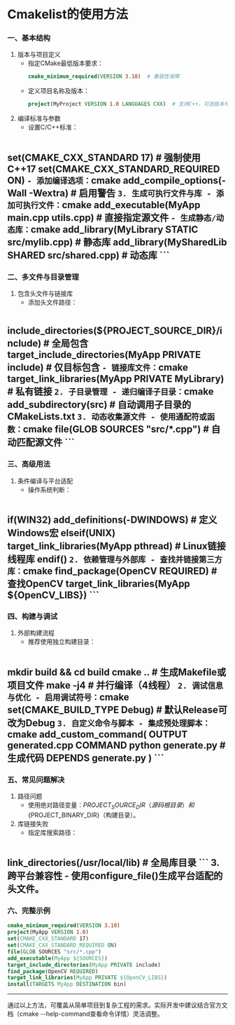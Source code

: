 # Cmakelist的使用方法
### 一、基本结构
1. 版本与项目定义
    - 指定CMake最低版本要求：
        ```cmake
        cmake_minimum_required(VERSION 3.10)  # 兼容性保障
        ```
    - 定义项目名称及版本：
        ```cmake
        project(MyProject VERSION 1.0 LANGUAGES CXX)  # 支持C++，可选版本号
        ```
2. 编译标准与参数
    - 设置C/C++标准：
        ```cmake
set(CMAKE_CXX_STANDARD 17)  # 强制使用C++17
set(CMAKE_CXX_STANDARD_REQUIRED ON)
        ```
    - 添加编译选项：
        ```cmake
add_compile_options(-Wall -Wextra)  # 启用警告
        ```
3. 生成可执行文件与库
    - 添加可执行文件：
        ```cmake
add_executable(MyApp main.cpp utils.cpp)  # 直接指定源文件
        ```
    - 生成静态/动态库：
        ```cmake
add_library(MyLibrary STATIC src/mylib.cpp)  # 静态库
add_library(MySharedLib SHARED src/shared.cpp)  # 动态库
        ```
---
### 二、多文件与目录管理
1. 包含头文件与链接库
    - 添加头文件路径：
        ```cmake
include_directories(${PROJECT_SOURCE_DIR}/include)  # 全局包含
target_include_directories(MyApp PRIVATE include)  # 仅目标包含
        ```
    - 链接库文件：
        ```cmake
target_link_libraries(MyApp PRIVATE MyLibrary)  # 私有链接
        ```
2. 子目录管理
    - 递归编译子目录：
        ```cmake
add_subdirectory(src)  # 自动调用子目录的CMakeLists.txt
        ```
3. 动态收集源文件
    - 使用通配符或函数：
        ```cmake
file(GLOB SOURCES "src/*.cpp")  # 自动匹配源文件
        ```
---
### 三、高级用法
1. 条件编译与平台适配
    - 操作系统判断：
        ```cmake
if(WIN32)
    add_definitions(-DWINDOWS)  # 定义Windows宏
elseif(UNIX)
    target_link_libraries(MyApp pthread)  # Linux链接线程库
endif()
        ```
2. 依赖管理与外部库
    - 查找并链接第三方库：
        ```cmake
find_package(OpenCV REQUIRED)  # 查找OpenCV
target_link_libraries(MyApp ${OpenCV_LIBS})
        ```
---
### 四、构建与调试
1. 外部构建流程
    - 推荐使用独立构建目录：
        ```bash
mkdir build && cd build
cmake ..  # 生成Makefile或项目文件
make -j4   # 并行编译（4线程）
        ```
2. 调试信息与优化
    - 启用调试符号：
        ```cmake
set(CMAKE_BUILD_TYPE Debug)  # 默认Release可改为Debug
        ```
3. 自定义命令与脚本
    - 集成预处理脚本：
        ```cmake
add_custom_command(
    OUTPUT generated.cpp
    COMMAND python generate.py  # 生成代码
    DEPENDS generate.py
)
        ```
---
### 五、常见问题解决
1. 路径问题
    - 使用绝对路径变量：${PROJECT_SOURCE_DIR}（源码根目录）和${PROJECT_BINARY_DIR}（构建目录）。
2. 库链接失败
    - 指定库搜索路径：
        ```cmake
link_directories(/usr/local/lib)  # 全局库目录
        ```
3. 跨平台兼容性
    - 使用configure_file()生成平台适配的头文件。
---
### 六、完整示例
```cmake
cmake_minimum_required(VERSION 3.10)
project(MyApp VERSION 1.0)
set(CMAKE_CXX_STANDARD 17)
set(CMAKE_CXX_STANDARD_REQUIRED ON)
file(GLOB SOURCES "src/*.cpp")
add_executable(MyApp ${SOURCES})
target_include_directories(MyApp PRIVATE include)
find_package(OpenCV REQUIRED)
target_link_libraries(MyApp PRIVATE ${OpenCV_LIBS})
install(TARGETS MyApp DESTINATION bin)
```
---
通过以上方法，可覆盖从简单项目到复杂工程的需求。实际开发中建议结合官方文档（cmake --help-command查看命令详情）灵活调整。